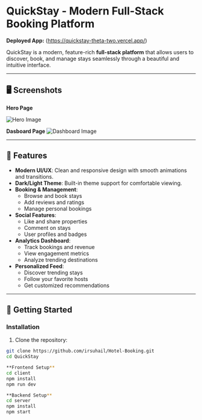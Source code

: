 # QuickStay - Modern Full-Stack Booking Platform

**Deployed App:** (https://quickstay-theta-two.vercel.app/)

QuickStay is a modern, feature-rich **full-stack platform** that allows users to discover, book, and manage stays seamlessly through a beautiful and intuitive interface.

---

## 🖥️ Screenshots

**Hero Page**  

![Hero Image](assets/heroImage.png)

**Dasboard Page**
![Dashboard Image](assets/exclusiveOfferCardImg1.png)



---

## 🌟 Features

- **Modern UI/UX**: Clean and responsive design with smooth animations and transitions.  
- **Dark/Light Theme**: Built-in theme support for comfortable viewing.  
- **Booking & Management**:
  - Browse and book stays  
  - Add reviews and ratings  
  - Manage personal bookings  
- **Social Features**:
  - Like and share properties  
  - Comment on stays  
  - User profiles and badges  
- **Analytics Dashboard**:
  - Track bookings and revenue  
  - View engagement metrics  
  - Analyze trending destinations  
- **Personalized Feed**:
  - Discover trending stays  
  - Follow your favorite hosts  
  - Get customized recommendations  

---

## 🚀 Getting Started

### Installation

1. Clone the repository:
```bash
git clone https://github.com/irsuhail/Hotel-Booking.git
cd QuickStay

**Frontend Setup**
cd client
npm install
npm run dev

**Backend Setup**
cd server
npm install
npm start




